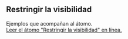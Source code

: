 ## Restringir la visibilidad

Ejemplos que acompañan al átomo.  
[Leer el átomo "Restringir la visibilidad" en línea.](https://stepik.org/lesson/104331/step/1)